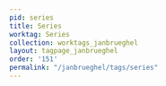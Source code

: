 ```yaml
---
pid: series
title: Series
worktag: Series
collection: worktags_janbrueghel
layout: tagpage_janbrueghel
order: '151'
permalink: "/janbrueghel/tags/series"
---
```

